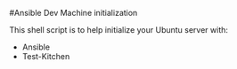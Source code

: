 #Ansible Dev Machine initialization 

This shell script is to help initialize your Ubuntu server with:

- Ansible
- Test-Kitchen
